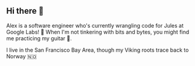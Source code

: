 ## Hi there 👋

Alex is a software engineer who's currently wrangling code for Jules at Google Labs! 🤖 When I'm not tinkering with bits and bytes, you might find me practicing my guitar 🎸.

I live in the San Francisco Bay Area, though my Viking roots trace back to Norway 🇳🇴 
